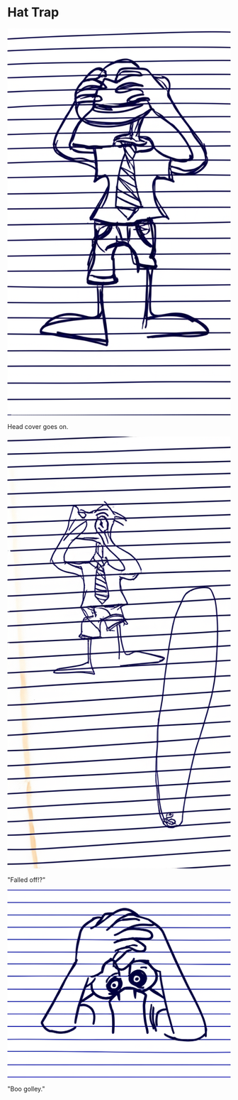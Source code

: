 # Hat Trap

![Garrey Goosey attempts to put on a fedora.](hat-1.png)

Head cover goes on.

![Garrey Goosey stares confusedly at the fedora falling off.](hat-2.png)

"Falled off!?"

![Garrey Goosey throws the hat down in anger.](hat-3.png)

"Boo golley."

